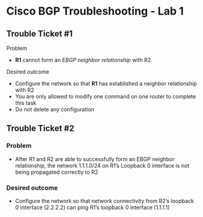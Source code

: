 # Cisco BGP Troubleshooting - Lab 1

## Trouble Ticket #1

Problem
- **R1** cannot form an *EBGP neighbor relationship* with R2. 

Desired outcome
- Configure the network so that **R1** has established a neighbor relationship with R2
- You are only allowed to modify one command on one router to complete this task
- Do not delete any configuration

## Trouble Ticket #2

### Problem
- After R1 and R2 are able to successfully form an EBGP neighbor relationship, the network 1.1.1.0/24 on R1’s Loopback 0 interface is not being propagated correctly to R2

### Desired outcome
- Configure the network so that network connectivity from R2’s loopback 0 interface (2.2.2.2) can ping R1’s loopback 0 interface (1.1.1.1)

